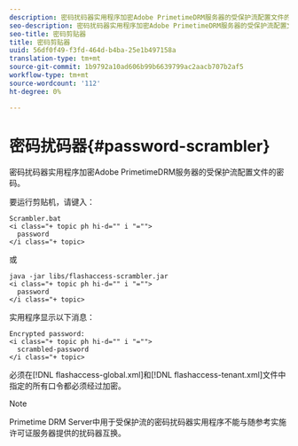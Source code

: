 ```yaml
---
description: 密码扰码器实用程序加密Adobe PrimetimeDRM服务器的受保护流配置文件的密码。
seo-description: 密码扰码器实用程序加密Adobe PrimetimeDRM服务器的受保护流配置文件的密码。
seo-title: 密码剪贴器
title: 密码剪贴器
uuid: 56df0f49-f3fd-464d-b4ba-25e1b497158a
translation-type: tm+mt
source-git-commit: 1b9792a10ad606b99b6639799ac2aacb707b2af5
workflow-type: tm+mt
source-wordcount: '112'
ht-degree: 0%

---
```



# 密码扰码器{#password-scrambler}

密码扰码器实用程序加密Adobe PrimetimeDRM服务器的受保护流配置文件的密码。

要运行剪贴机，请键入：

```
Scrambler.bat  
<i class="+ topic ph hi-d="" i "="">
  password 
</i class="+ topic>
```

或

```
java -jar libs/flashaccess-scrambler.jar  
<i class="+ topic ph hi-d="" i "="">
  password  
</i class="+ topic>
```

实用程序显示以下消息：

```
Encrypted password:  
<i class="+ topic ph hi-d="" i "="">
  scrambled-password 
</i class="+ topic>
```

必须在[!DNL flashaccess-global.xml]和[!DNL flashaccess-tenant.xml]文件中指定的所有口令都必须经过加密。

>[!NOTE]
>
>Primetime DRM Server中用于受保护流的密码扰码器实用程序不能与随参考实施许可证服务器提供的扰码器互换。